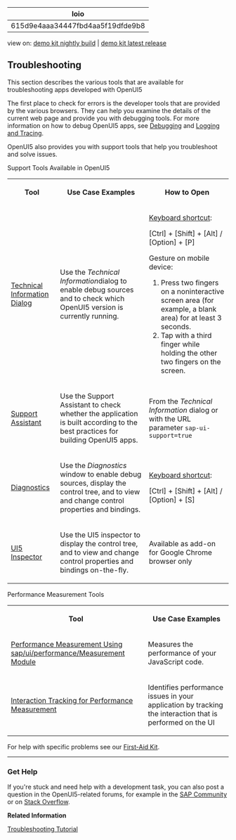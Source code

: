 <!-- loio615d9e4aaa34447fbd4aa5f19dfde9b8 -->

| loio |
| -----|
| 615d9e4aaa34447fbd4aa5f19dfde9b8 |

<div id="loio">

view on: [demo kit nightly build](https://openui5nightly.hana.ondemand.com/#/topic/615d9e4aaa34447fbd4aa5f19dfde9b8) | [demo kit latest release](https://openui5.hana.ondemand.com/#/topic/615d9e4aaa34447fbd4aa5f19dfde9b8)</div>

## Troubleshooting

This section describes the various tools that are available for troubleshooting apps developed with OpenUI5

The first place to check for errors is the developer tools that are provided by the various browsers. They can help you examine the details of the current web page and provide you with debugging tools. For more information on how to debug OpenUI5 apps, see [Debugging](Debugging_c9b0f8c.md#loioc9b0f8cca852443f9b8d3bf8ba5626ab) and [Logging and Tracing](Logging_and_Tracing_9f4d62c.md).

  

OpenUI5 also provides you with support tools that help you troubleshoot and solve issues.

<a name="loio615d9e4aaa34447fbd4aa5f19dfde9b8__table_ugc_h2n_tv"/>Support Tools Available in OpenUI5


<table>
<tr>
<th>

Tool



</th>
<th>

Use Case Examples



</th>
<th>

How to Open



</th>
</tr>
<tr>
<td>

 [Technical Information Dialog](Technical_Information_Dialog_616a3ef.md#loio616a3ef07f554e20a3adf749c11f64e9) 



</td>
<td>

Use the *Technical Information*dialog to enable debug sources and to check which OpenUI5 version is currently running.



</td>
<td>

[Keyboard shortcut](Keyboard_Shortcuts_for_OpenUI5_Tools_154844c.md):

 [Ctrl\] + [Shift\] + [Alt\] / [Option\] + [P\] 

Gesture on mobile device:

1.  Press two fingers on a noninteractive screen area \(for example, a blank area\) for at least 3 seconds.
2.  Tap with a third finger while holding the other two fingers on the screen.



</td>
</tr>
<tr>
<td>

 [Support Assistant](Support_Assistant_57ccd7d.md) 



</td>
<td>

Use the Support Assistant to check whether the application is built according to the best practices for building OpenUI5 apps.



</td>
<td>

From the *Technical Information* dialog or with the URL parameter `sap-ui-support=true` 



</td>
</tr>
<tr>
<td>

 [Diagnostics](Diagnostics_6ec18e8.md#loio6ec18e80b0ce47f290bc2645b0cc86e6) 



</td>
<td>

Use the *Diagnostics* window to enable debug sources, display the control tree, and to view and change control properties and bindings.



</td>
<td>

[Keyboard shortcut](Keyboard_Shortcuts_for_OpenUI5_Tools_154844c.md):

 [Ctrl\] + [Shift\] + [Alt\] / [Option\] + [S\] 



</td>
</tr>
<tr>
<td>

 [UI5 Inspector](UI5_Inspector_b24e724.md) 



</td>
<td>

Use the UI5 inspector to display the control tree, and to view and change control properties and bindings on-the-fly.



</td>
<td>

Available as add-on for Google Chrome browser only



</td>
</tr>
</table>

<a name="loio615d9e4aaa34447fbd4aa5f19dfde9b8__table_o55_rvb_p1b"/>Performance Measurement Tools


<table>
<tr>
<th>

Tool



</th>
<th>

Use Case Examples



</th>
</tr>
<tr>
<td>

 [Performance Measurement Using sap/ui/performance/Measurement Module](Performance_Measurement_Using_sapuiperformanceMeasurement_Module_78880c0.md) 



</td>
<td>

Measures the performance of your JavaScript code.



</td>
</tr>
<tr>
<td>

 [Interaction Tracking for Performance Measurement](Interaction_Tracking_for_Performance_Measurement_b2825ea.md) 



</td>
<td>

Identifies performance issues in your application by tracking the interaction that is performed on the UI



</td>
</tr>
</table>

For help with specific problems see our [First-Aid Kit](First-Aid_Kit_dfe4f79.md).

***

<a name="loio615d9e4aaa34447fbd4aa5f19dfde9b8__section_sjf_1rz_s1b"/>

### Get Help

If you're stuck and need help with a development task, you can also post a question in the OpenUI5-related forums, for example in the [SAP Community](https://www.sap.com/community/topic/ui5.html) or on [Stack Overflow](https://stackoverflow.com/search?q=sapui5).

**Related Information**  


[Troubleshooting Tutorial](Troubleshooting_5661952.md "In this tutorial, we will show you some tools that will help you if you run into problems with your OpenUI5 app.")

